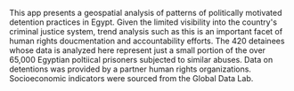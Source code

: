 This app presents a geospatial analysis of patterns of politically motivated detention practices in Egypt. Given the limited visibility into the country's criminal justice system, trend analysis such as this is an important facet of human rights doucmentation and accountability efforts. The 420 detainees whose data is analyzed here represent just a small portion of the over 65,000 Egyptian poltiical prisoners subjected to similar abuses. Data on detentions was provided by a partner human rights organizations. Socioeconomic indicators were sourced from the Global Data Lab.
